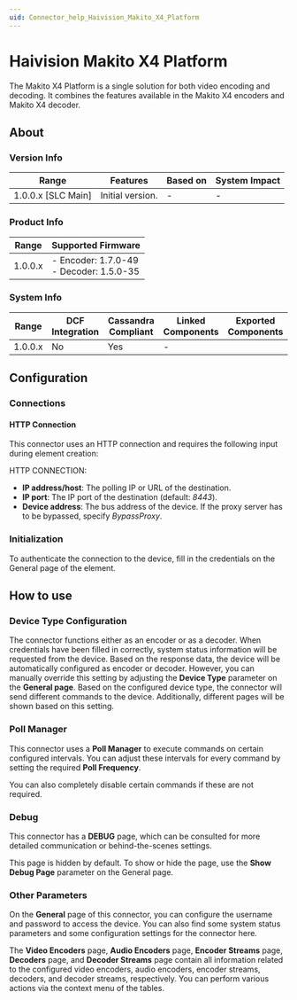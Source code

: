 ```yaml
---
uid: Connector_help_Haivision_Makito_X4_Platform
---
```


# Haivision Makito X4 Platform

The Makito X4 Platform is a single solution for both video encoding and decoding. It combines the features available in the Makito X4 encoders and Makito X4 decoder.

## About

### Version Info

| Range              | Features         | Based on | System Impact |
|--------------------|------------------|----------|---------------|
| 1.0.0.x [SLC Main] | Initial version. | -        | -             |

### Product Info

| Range   | Supported Firmware                         |
|---------|--------------------------------------------|
| 1.0.0.x | - Encoder: 1.7.0-49<br>- Decoder: 1.5.0-35 |

### System Info

| Range   | DCF Integration | Cassandra Compliant | Linked Components | Exported Components |
|---------|-----------------|---------------------|-------------------|---------------------|
| 1.0.0.x | No              | Yes                 | -                 |                     |

## Configuration

### Connections

#### HTTP Connection

This connector uses an HTTP connection and requires the following input during element creation:

HTTP CONNECTION:

- **IP address/host**: The polling IP or URL of the destination.
- **IP port**: The IP port of the destination (default: *8443*).
- **Device address**: The bus address of the device. If the proxy server has to be bypassed, specify *BypassProxy*.

### Initialization

To authenticate the connection to the device, fill in the credentials on the General page of the element.

## How to use

### Device Type Configuration

The connector functions either as an encoder or as a decoder. When credentials have been filled in correctly, system status information will be requested from the device. Based on the response data, the device will be automatically configured as encoder or decoder. However, you can manually override this setting by adjusting the **Device Type** parameter on the **General page**. Based on the configured device type, the connector will send different commands to the device. Additionally, different pages will be shown based on this setting.

### Poll Manager

This connector uses a **Poll Manager** to execute commands on certain configured intervals. You can adjust these intervals for every command by setting the required **Poll Frequency**.

You can also completely disable certain commands if these are not required.

### Debug

This connector has a **DEBUG** page, which can be consulted for more detailed communication or behind-the-scenes settings.

This page is hidden by default. To show or hide the page, use the **Show Debug Page** parameter on the General page.

### Other Parameters

On the **General** page of this connector, you can configure the username and password to access the device. You can also find some system status parameters and some configuration settings for the connector here.

The **Video Encoders** page, **Audio Encoders** page, **Encoder Streams** page, **Decoders** page, and **Decoder Streams** page contain all information related to the configured video encoders, audio encoders, encoder streams, decoders, and decoder streams, respectively. You can perform various actions via the context menu of the tables.
